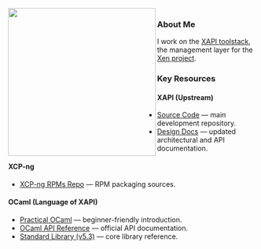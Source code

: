 <!--
### DriverFoundry
#### A nod to working with Linux block devices and "crafting" our own drivers.

<img align="left" width="300" src="https://github.com/gthvn1/kernelcraft/raw/master/images/kernelcraft.png">

 🔭 In the vast, unexplored depths of the digital cosmos, where electrons hum and invisible forces drive the machinery of modern life, lies a world few have dared to venture—a world of kernels, devices, and drivers, whose intricate workings govern the very fabric of our technological existence.

⚡ It is into this realm that KernelCraft embarks, a grand voyage of discovery not unlike the intrepid journeys chronicled by explorers of old. But this is no oceanic voyage nor a subterranean descent; it is a quest into the very heart of the machine itself. From the towering heights of the Linux kernel to the mysterious workings of virtual devices, our expedition will chart a course through uncharted territories, guided by tools of ingenuity: Buildroot, to forge a living root from the source, and QEMU, a virtual ship of boundless possibilities.

🌱 In this project, the curious adventurer will set forth to uncover the secrets of block devices and Virtio—those enigmatic mechanisms that power the unseen engines of modern systems. Each experiment, each driver built, will be a step closer to unlocking the mysteries of how machine and code intertwine, a frontier of knowledge waiting to be tamed.

Thus, KernelCraft begins its expedition into the unknown—where the goal is not simply to understand, but to master the devices that shape our digital world. In this odyssey, we shall learn how they live, how they breathe, and ultimately, how they obey our command.

**gthvn1/gthvn1** is a ✨ _special_ ✨ repository because its `README.md` (this file) appears on your GitHub profile.

Here are some ideas to get you started:


- 🔭 I’m currently working on things related to [Xen](https://xenproject.org/)
- 🌱 I’m currently learning ...
- 👯 I’m looking to collaborate on ...
- 🤔 I’m looking for help with ...
- 💬 Ask me about ...
- 📫 How to reach me: ...
- 😄 Pronouns: ...
- ⚡ Fun fact: ...
-->

<img align="left" width="300" src="https://downloads.xenproject.org/Branding/Mascots/2025-Xen-Panda-Helmet.png">

### About Me
I work on the [XAPI toolstack](https://xapi-project.github.io/new-docs/), the management layer for the [Xen project](https://xenproject.org/).

### Key Resources
#### XAPI (Upstream)
- [Source Code](https://github.com/xapi-project/xen-api) — main development repository.
- [Design Docs](https://xapi-project.github.io/new-docs/) — updated architectural and API documentation.

#### XCP-ng
- [XCP-ng RPMs Repo](https://github.com/xcp-ng-rpms/xapi/) — RPM packaging sources.

#### OCaml (Language of XAPI)
- [Practical OCaml](https://dev.to/yawaramin/practical-ocaml-314j#the-whirlwind-tour) — beginner-friendly introduction.  
- [OCaml API Reference](https://ocaml.org/manual/5.3/api/index.html) — official API documentation.  
- [Standard Library (v5.3)](https://ocaml.org/manual/5.3/stdlib.html) — core library reference.  
